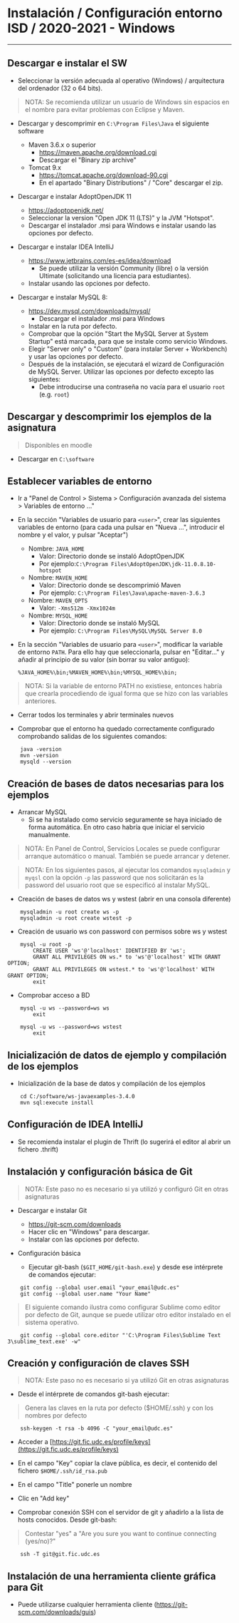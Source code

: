 # Instalación / Configuración entorno ISD / 2020-2021 - Windows
-------------------------------------------------------------------------------

## Descargar e instalar el SW 

- Seleccionar la versión adecuada al operativo (Windows) / arquitectura del 
  ordenador (32 o 64 bits).

> NOTA: Se recomienda utilizar un usuario de Windows sin espacios en el nombre 
  para evitar problemas con Eclipse y Maven.

- Descargar y descomprimir en `C:\Program Files\Java` el siguiente software
    - Maven 3.6.x o superior 
        + https://maven.apache.org/download.cgi
        + Descargar el "Binary zip archive"
    - Tomcat 9.x 
        + https://tomcat.apache.org/download-90.cgi
        + En el apartado "Binary Distributions" / "Core" descargar el zip.

- Descargar e instalar AdoptOpenJDK 11
    - https://adoptopenjdk.net/
    - Seleccionar la version "Open JDK 11 (LTS)" y la JVM "Hotspot".
    - Descargar el instalador .msi para Windows e instalar usando las opciones por defecto.

- Descargar e instalar IDEA IntelliJ
    - https://www.jetbrains.com/es-es/idea/download
        + Se puede utilizar la versión Community (libre) o la versión Ultimate 
          (solicitando una licencia para estudiantes). 
    - Instalar usando las opciones por defecto.
	 
- Descargar e instalar MySQL 8:
    - https://dev.mysql.com/downloads/mysql/
        + Descargar el instalador .msi para Windows
    - Instalar en la ruta por defecto.
    - Comprobar que la opción "Start the MySQL Server at System Startup"
      está marcada, para que se instale como servicio Windows.
    - Elegir "Server only" o "Custom" (para instalar Server + Workbench) y usar 
     las opciones por defecto.
    - Después de la instalación, se ejecutará el wizard de Configuración de 
     MySQL Server. Utilizar las opciones por defecto excepto las siguientes:
         + Debe introducirse una contraseña no vacía para el usuario `root` (e.g. `root`)

## Descargar y descomprimir los ejemplos de la asignatura 

> Disponibles en moodle

- Descargar en `C:\software`
  
## Establecer variables de entorno

- Ir a "Panel de Control > Sistema > Configuración avanzada del sistema > Variables de entorno ..."

- En la sección "Variables de usuario para `<user>`", crear las siguientes
  variables de entorno (para cada una pulsar en "Nueva ...", introducir el 
  nombre y el valor, y pulsar "Aceptar")
    - Nombre: `JAVA_HOME`
        + Valor: Directorio donde se instaló AdoptOpenJDK
        + Por ejemplo:`C:\Program Files\AdoptOpenJDK\jdk-11.0.8.10-hotspot`
    - Nombre: `MAVEN_HOME`
        + Valor: Directorio donde se descomprimió Maven
        + Por ejemplo: `C:\Program Files\Java\apache-maven-3.6.3`
    - Nombre: `MAVEN_OPTS`
        + Valor: `-Xms512m -Xmx1024m`
    - Nombre: `MYSQL_HOME`
        + Valor: Directorio donde se instaló MySQL
        + Por ejemplo: `C:\Program Files\MySQL\MySQL Server 8.0`

- En la sección "Variables de usuario para `<user>`", modificar la variable de
  entorno `PATH`. Para ello hay que seleccionarla, pulsar en "Editar..." y 
  añadir al principio de su valor (sin borrar su valor antiguo):
  
  `%JAVA_HOME%\bin;%MAVEN_HOME%\bin;%MYSQL_HOME%\bin;`
  
> NOTA: Si la variable de entorno PATH no existiese, entonces habría que 
    crearla procediendo de igual forma que se hizo con las variables anteriores.
    
- Cerrar todos los terminales y abrir terminales nuevos

- Comprobar que el entorno ha quedado correctamente configurado comprobando 
  salidas de los siguientes comandos:
  
```shell 
	java -version
	mvn -version
	mysqld --version
```

## Creación de bases de datos necesarias para los ejemplos
- Arrancar MySQL
  - Si se ha instalado como servicio seguramente se haya iniciado de forma 
    automática. En otro caso habría que iniciar el servicio manualmente.
    
> NOTA: En Panel de Control, Servicios Locales se puede configurar arranque 
  automático o manual. También se puede arrancar y detener.
           
> NOTA: En los siguientes pasos, al ejecutar los comandos  `mysqladmin` y `myqsl` 
  con la opción `-p` las password que nos solicitarán es la password del usuario
  root que se especificó al instalar MySQL.

- Creación de bases de datos ws y wstest (abrir en una consola diferente)

```shell
	mysqladmin -u root create ws -p
	mysqladmin -u root create wstest -p
```

- Creación de usuario ws con password con permisos sobre ws y wstest

```shell
	mysql -u root -p
        CREATE USER 'ws'@'localhost' IDENTIFIED BY 'ws';
		GRANT ALL PRIVILEGES ON ws.* to 'ws'@'localhost' WITH GRANT OPTION;
		GRANT ALL PRIVILEGES ON wstest.* to 'ws'@'localhost' WITH GRANT OPTION;
		exit
```

- Comprobar acceso a BD

```shell
	mysql -u ws --password=ws ws
		exit

	mysql -u ws --password=ws wstest
		exit
```

## Inicialización de datos de ejemplo y compilación de los ejemplos

- Inicialización de la base de datos y compilación de los ejemplos

```shell
	cd C:/software/ws-javaexamples-3.4.0
	mvn sql:execute install
```
	
## Configuración de IDEA IntelliJ
- Se recomienda instalar el plugin de Thrift (lo sugerirá el editor al abrir un fichero .thrift)

    
## Instalación y configuración básica de Git
> NOTA: Este paso no es necesario si ya utilizó y configuró Git en otras asignaturas

- Descargar e instalar Git
    - https://git-scm.com/downloads
    - Hacer clic en "Windows" para descargar.
    - Instalar con las opciones por defecto.

- Configuración básica
    - Ejecutar git-bash (`$GIT_HOME/git-bash.exe`) y desde ese intérprete de comandos ejecutar:
    
```shell
    git config --global user.email "your_email@udc.es"
    git config --global user.name "Your Name"
```

> El siguiente comando ilustra como configurar Sublime como editor por defecto de Git, aunque se puede utilizar otro editor instalado en el sistema operativo.
    
```shell
    git config --global core.editor "'C:\Program Files\Sublime Text 3\sublime_text.exe' -w"
```

## Creación y configuración de claves SSH
> NOTA: Este paso no es necesario si ya utilizó Git en otras asignaturas

- Desde el intérprete de comandos git-bash ejecutar:
> Genera las claves en la ruta por defecto ($HOME/.ssh) y con los nombres  por defecto 
      
```shell
    ssh-keygen -t rsa -b 4096 -C "your_email@udc.es"
```    
    
- Acceder a [https://git.fic.udc.es/profile/keys](https://git.fic.udc.es/profile/keys)
- En el campo "Key" copiar la clave pública, es decir, el contenido del fichero `$HOME/.ssh/id_rsa.pub`
- En el campo "Title" ponerle un nombre
- Clic en "Add key"

- Comprobar conexión SSH con el servidor de git y añadirlo a la lista de hosts conocidos. Desde git-bash:
  
> Contestar "yes" a "Are you sure you want to continue connecting (yes/no)?"
   
```shell
    ssh -T git@git.fic.udc.es
```
    
## Instalación de una herramienta cliente gráfica para Git

- Puede utilizarse cualquier herramienta cliente (https://git-scm.com/downloads/guis)
    